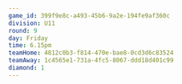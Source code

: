 ```yaml
---
game_id: 399f9e8c-a493-45b6-9a2e-194fe9af360c
division: U11
round: 9
day: Friday
time: 6.15pm
teamHome: 4812c0b3-f814-470e-bae8-0cd3d6c83524
teamAway: 1c4565e1-731a-4fc5-8067-ddd18d401c99
diamond: 1
---
```


